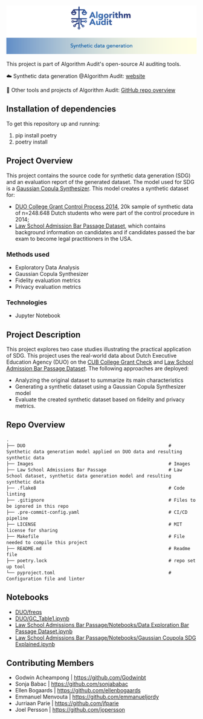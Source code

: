 ![image](./Images/Header.png)

This project is part of Algorithm Audit's open-source AI auditing tools.

☁️ Synthetic data generation @Algorithm Audit: [website](https://algorithmaudit.eu/technical-tools/sdg/)

🧰 Other tools and projects of Algorithm Audit: [GitHub repo overview](https://github.com/NGO-Algorithm-Audit)

## Installation of dependencies

To get this repository up and running:
1. pip install poetry
2. poetry install 

## Project Overview

This project contains the source code for synthetic data generation (SDG) and an evaluation report of the generated dataset. The model used for SDG is a [Gaussian Copula Synthesizer](https://docs.sdv.dev/sdv/single-table-data/modeling/synthesizers/gaussiancopulasynthesizer). This model creates a synthetic dataset for:
- [DUO College Grant Control Process 2014](https://github.com/NGO-Algorithm-Audit/DUO-CUB), 20k sample of synthetic data of n=248.648 Dutch students who were part of the control procedure in 2014;
- [Law School Admission Bar Passage Dataset](https://www.kaggle.com/datasets/danofer/law-school-admissions-bar-passage), which contains background information on candidates and if candidates passed the bar exam to become legal practitioners in the USA. 

### Methods used
-	Exploratory Data Analysis
-	Gaussian Copula Synthesizer
-	Fidelity evaluation metrics
-	Privacy evaluation metrics

### Technologies
- Jupyter Notebook

## Project Description
This project explores two case studies illustrating the practical application of SDG. This project uses the real-world data about Dutch Executive Education Agency (DUO) on the [CUB College Grant Check](https://github.com/NGO-Algorithm-Audit/DUO-CUB) and [Law School Admission Bar Passage Dataset](https://www.kaggle.com/datasets/danofer/law-school-admissions-bar-passage). The following approaches are deployed:   
- Analyzing the original dataset to summarize its main characteristics 
- Generating a synthetic dataset using a Gaussian Copula Synthesizer model 
- Evaluate the created synthetic dataset based on fidelity and privacy metrics.  

## Repo Overview
    .
    ├── DUO                                                     # Synthetic data generation model applied on DUO data and resulting synthetic data
    ├── Images                                                  # Images
    ├── Law School Admissions Bar Passage                       # Law School dataset, synthetic data generation model and resulting synthetic data
    ├── .flake8                                                 # Code linting
    ├── .gitignore                                              # Files to be ignored in this repo
    ├── .pre-commit-config.yaml                                 # CI/CD pipeline
    ├── LICENSE                                                 # MIT license for sharing
    ├── Makefile                                                # File needed to compile this project
    ├── README.md                                               # Readme file
    ├── poetry.lock                                             # repo set up tool  
    └── pyproject.toml                                          # Configuration file and linter

## Notebooks
-	[DUO/freqs](https://github.com/NGO-Algorithm-Audit/synthetic-data-generation/tree/main/DUO/freqs)
-	[DUO/GC_Table1.ipynb](https://github.com/NGO-Algorithm-Audit/synthetic-data-generation/blob/main/Law%20School%20Admissions%20Bar%20Passage/Notebooks/Data%20Exploration%20Bar%20Passage%20Dataset.ipynb)
-	[Law School Admissions Bar Passage/Notebooks/Data Exploration Bar Passage Dataset.ipynb](https://github.com/NGO-Algorithm-Audit/synthetic-data-generation/blob/main/Law%20School%20Admissions%20Bar%20Passage/Notebooks/Data%20Exploration%20Bar%20Passage%20Dataset.ipynb)
-	[Law School Admissions Bar Passage/Notebooks/Gaussian Coupola SDG Explained.ipynb](https://github.com/NGO-Algorithm-Audit/synthetic-data-generation/blob/main/Law%20School%20Admissions%20Bar%20Passage/Notebooks/Gaussian%20Coupola%20SDG%20Method%20on%20Bar%20Passage%20Dataset.ipynb)

## Contributing Members
- Godwin Acheampong | https://github.com/Godwinbt
- Sonja Babac | https://github.com/sonjababac
- Ellen Bogaards | https://github.com/ellenbogaards
- Emmanuel Menvouta | https://github.com/emmanueljordy
- Jurriaan Parie	| https://github.com/jfparie
- Joel Persson | https://github.com/jopersson